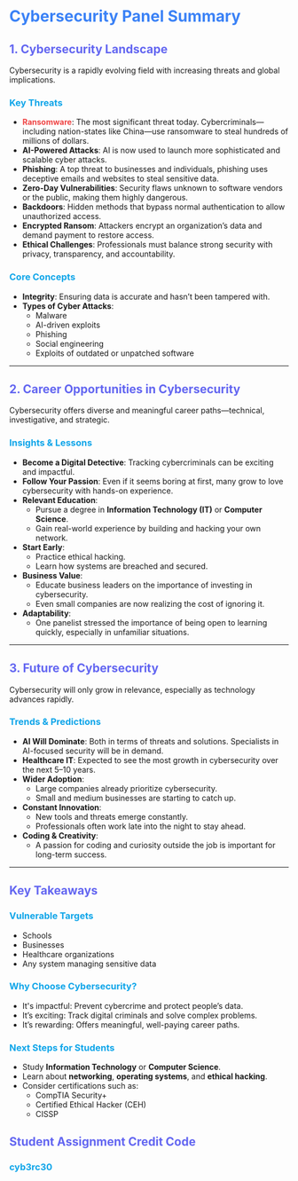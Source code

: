 <h1 style="color:#3b82f6;">Cybersecurity Panel Summary</h1>

## <span style="color:#6366f1;">1. Cybersecurity Landscape</span>

Cybersecurity is a rapidly evolving field with increasing threats and global implications.

### <span style="color:#0ea5e9;">Key Threats</span>
- <strong style="color:#ef4444;">Ransomware</strong>: The most significant threat today. Cybercriminals—including nation-states like China—use ransomware to steal hundreds of millions of dollars.
- <strong>AI-Powered Attacks</strong>: AI is now used to launch more sophisticated and scalable cyber attacks.
- <strong>Phishing</strong>: A top threat to businesses and individuals, phishing uses deceptive emails and websites to steal sensitive data.
- <strong>Zero-Day Vulnerabilities</strong>: Security flaws unknown to software vendors or the public, making them highly dangerous.
- <strong>Backdoors</strong>: Hidden methods that bypass normal authentication to allow unauthorized access.
- <strong>Encrypted Ransom</strong>: Attackers encrypt an organization’s data and demand payment to restore access.
- <strong>Ethical Challenges</strong>: Professionals must balance strong security with privacy, transparency, and accountability.

### <span style="color:#0ea5e9;">Core Concepts</span>
- <strong>Integrity</strong>: Ensuring data is accurate and hasn’t been tampered with.
- <strong>Types of Cyber Attacks</strong>:
  - Malware
  - AI-driven exploits
  - Phishing
  - Social engineering
  - Exploits of outdated or unpatched software

---

## <span style="color:#6366f1;">2. Career Opportunities in Cybersecurity</span>

Cybersecurity offers diverse and meaningful career paths—technical, investigative, and strategic.

### <span style="color:#0ea5e9;">Insights & Lessons</span>
- <strong>Become a Digital Detective</strong>: Tracking cybercriminals can be exciting and impactful.
- <strong>Follow Your Passion</strong>: Even if it seems boring at first, many grow to love cybersecurity with hands-on experience.
- <strong>Relevant Education</strong>:
  - Pursue a degree in <strong>Information Technology (IT)</strong> or <strong>Computer Science</strong>.
  - Gain real-world experience by building and hacking your own network.
- <strong>Start Early</strong>:
  - Practice ethical hacking.
  - Learn how systems are breached and secured.
- <strong>Business Value</strong>:
  - Educate business leaders on the importance of investing in cybersecurity.
  - Even small companies are now realizing the cost of ignoring it.
- <strong>Adaptability</strong>:
  - One panelist stressed the importance of being open to learning quickly, especially in unfamiliar situations.

---

## <span style="color:#6366f1;">3. Future of Cybersecurity</span>

Cybersecurity will only grow in relevance, especially as technology advances rapidly.

### <span style="color:#0ea5e9;">Trends & Predictions</span>
- <strong>AI Will Dominate</strong>: Both in terms of threats and solutions. Specialists in AI-focused security will be in demand.
- <strong>Healthcare IT</strong>: Expected to see the most growth in cybersecurity over the next 5–10 years.
- <strong>Wider Adoption</strong>:
  - Large companies already prioritize cybersecurity.
  - Small and medium businesses are starting to catch up.
- <strong>Constant Innovation</strong>:
  - New tools and threats emerge constantly.
  - Professionals often work late into the night to stay ahead.
- <strong>Coding & Creativity</strong>:
  - A passion for coding and curiosity outside the job is important for long-term success.

---

## <span style="color:#6366f1;">Key Takeaways</span>

### <span style="color:#0ea5e9;">Vulnerable Targets</span>
- Schools
- Businesses
- Healthcare organizations
- Any system managing sensitive data

### <span style="color:#0ea5e9;">Why Choose Cybersecurity?</span>
- It's impactful: Prevent cybercrime and protect people’s data.
- It’s exciting: Track digital criminals and solve complex problems.
- It’s rewarding: Offers meaningful, well-paying career paths.

### <span style="color:#0ea5e9;">Next Steps for Students</span>
- Study <strong>Information Technology</strong> or <strong>Computer Science</strong>.
- Learn about <strong>networking</strong>, <strong>operating systems</strong>, and <strong>ethical hacking</strong>.
- Consider certifications such as:
  - CompTIA Security+
  - Certified Ethical Hacker (CEH)
  - CISSP
## <span style="color:#6366f1;">Student Assignment Credit Code </span>

### <span style="color:#0ea5e9;">cyb3rc30</span>


